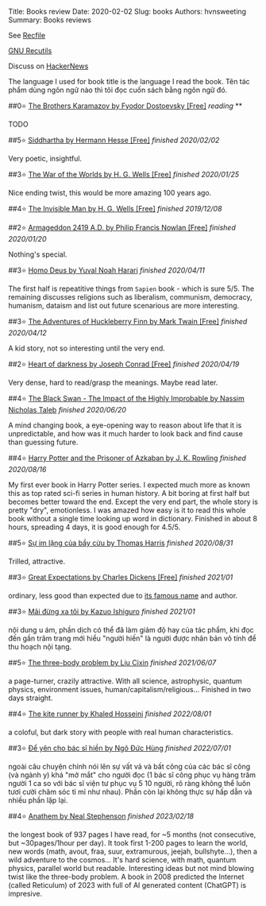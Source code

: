 Title: Books review
Date: 2020-02-02
Slug: books
Authors: hvnsweeting
Summary: Books reviews

See [Recfile]({attach}books.rec)

[GNU Recutils](https://www.gnu.org/software/recutils/manual/recutils.html#Top)

Discuss on [HackerNews](https://news.ycombinator.com/item?id=22153665)

The language I used for book title is the language I read the book.
Tên tác phẩm dùng ngôn ngữ nào thì tôi đọc cuốn sách bằng ngôn ngữ đó.


##0⭐ [The Brothers Karamazov by Fyodor Dostoevsky [Free]](https://standardebooks.org/ebooks/fyodor-dostoevsky/the-brothers-karamazov/constance-garnett)
*reading* **

TODO

##5⭐ [Siddhartha by Hermann Hesse [Free]](https://standardebooks.org/ebooks/hermann-hesse/siddhartha/gunther-olesch_anke-dreher_amy-coulter_stefan-langer_semyon-chaichenets)
*finished* *2020/02/02*

Very poetic, insightful.

##3⭐ [The War of the Worlds by H. G. Wells [Free]](https://standardebooks.org/ebooks/h-g-wells/the-war-of-the-worlds)
*finished* *2020/01/25*

Nice ending twist, this would be more amazing 100 years ago.

##4⭐ [The Invisible Man by H. G. Wells [Free]](https://standardebooks.org/ebooks/h-g-wells/the-invisible-man)
*finished* *2019/12/08*



##2⭐ [Armageddon 2419 A.D. by Philip Francis Nowlan [Free]](https://standardebooks.org/ebooks/philip-francis-nowlan/armageddon-2419-a-d)
*finished* *2020/01/20*

Nothing's special.

##3⭐ [Homo Deus by Yuval Noah Harari](https://en.wikipedia.org/wiki/Homo_Deus:_A_Brief_History_of_Tomorrow)
*finished* *2020/04/11*

The first half is repeatitive things from `Sapien` book - which is sure 5/5. The remaining discusses religions such as liberalism, communism, democracy, humanism, dataism and list out future scenarious are more interesting.

##3⭐ [The Adventures of Huckleberry Finn by Mark Twain [Free]](https://standardebooks.org/ebooks/mark-twain/the-adventures-of-huckleberry-finn)
*finished* *2020/04/12*

A kid story, not so interesting until the very end.

##2⭐ [Heart of darkness by Joseph Conrad [Free]](https://standardebooks.org/ebooks/joseph-conrad/heart-of-darkness)
*finished* *2020/04/19*

Very dense, hard to read/grasp the meanings. Maybe read later.

##4⭐ [The Black Swan -  The Impact of the Highly Improbable by Nassim Nicholas Taleb]()
*finished* *2020/06/20*

A mind changing book, a eye-opening way to reason about life that it is unpredictable, and how was it much harder to look back and find cause than guessing future.

##4⭐ [Harry Potter and the Prisoner of Azkaban by J. K. Rowling](https://en.wikipedia.org/wiki/Harry_Potter_and_the_Prisoner_of_Azkaban)
*finished* *2020/08/16*

My first ever book in Harry Potter series. I expected much more as known this as top rated sci-fi series in human history. A bit boring at first half but becomes better toward the end. Except the very end part, the whole story is pretty "dry", emotionless.  I was amazed how easy is it to read this whole book without a single time looking up word in dictionary. Finished in about 8 hours, spreading 4 days, it is good enough for 4.5/5.

##5⭐ [Sự im lặng của bầy cừu by Thomas Harris]()
*finished* *2020/08/31*

Trilled, attractive.

##3⭐ [Great Expectations by Charles Dickens [Free]](https://standardebooks.org/ebooks/charles-dickens/great-expectations)
*finished* *2021/01*

ordinary, less good than expected due to [its famous name](https://github.com/great-expectations/great_expectations) and author.

##3⭐ [Mãi đừng xa tôi by Kazuo Ishiguro](https://en.wikipedia.org/wiki/Never_Let_Me_Go_%28novel%29)
*finished* *2021/01*

nội dung u ám, phần dịch có thể đã làm giảm độ hay của tác phẩm, khi đọc đến gần trăm trang mới hiểu "người hiến" là người được nhân bản vô tính để thu hoạch nội tạng.

##5⭐ [The three-body problem by Liu Cixin](https://en.wikipedia.org/wiki/The_Three-Body_Problem_(novel))
*finished* *2021/06/07*

a page-turner, crazily attractive. With all science, astrophysic, quantum physics, environment issues, human/capitalism/religious... Finished in two days straight.

##4⭐ [The kite runner by Khaled Hosseini](https://en.wikipedia.org/wiki/The_Kite_Runner)
*finished* *2022/08/01*

a coloful, but dark story with people with real human characteristics.

##3⭐ [Để yên cho bác sĩ hiền by Ngô Đức Hùng](https://www.goodreads.com/book/show/39285026-y-n-cho-b-c-s-hi-n)
*finished* *2022/07/01*

ngoài câu chuyện chính nói lên sự vất vả và bất công của các bác sĩ công (và ngành y) khá "mở mắt" cho người đọc (1 bác sĩ công phục vụ hàng trăm người 1 ca so với bác sĩ viện tư phục vụ 5 10 người, rõ ràng không thể luôn tươi cười chăm sóc tỉ mỉ như nhau). Phần còn lại không thực sự hấp dẫn và nhiều phần lặp lại.

##4⭐ [Anathem by Neal Stephenson](https://en.wikipedia.org/wiki/Anathem)
*finished* *2023/02/18*

the longest book of 937 pages I have read, for ~5 months (not consecutive, but ~30pages/1hour per day). It took first 1-200 pages to learn the world, new words (math, avout, fraa, suur, extramurous, jeejah, bullshyte...), then a wild adventure to the cosmos... It's hard science, with math, quantum physics, parallel world but readable. Interesting ideas but not mind blowing twist like the three-body problem. A book in 2008 predicted the Internet (called Reticulum) of 2023 with full of AI generated content (ChatGPT) is impresive.
